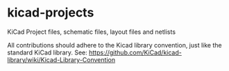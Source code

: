 # kicad-projects
KiCad Project files, schematic files, layout files and netlists


All contributions should adhere to the Kicad library convention, just like the standard KiCad library. 
See: https://github.com/KiCad/kicad-library/wiki/Kicad-Library-Convention